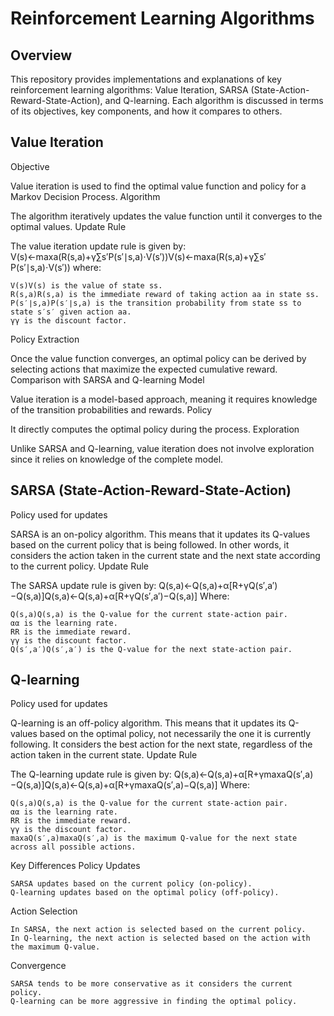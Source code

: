 # Reinforcement Learning Algorithms
## Overview

This repository provides implementations and explanations of key reinforcement learning algorithms: Value Iteration, SARSA (State-Action-Reward-State-Action), and Q-learning. Each algorithm is discussed in terms of its objectives, key components, and how it compares to others.
## Value Iteration
Objective

Value iteration is used to find the optimal value function and policy for a Markov Decision Process.
Algorithm

The algorithm iteratively updates the value function until it converges to the optimal values.
Update Rule

The value iteration update rule is given by:
V(s)←max⁡a(R(s,a)+γ∑s′P(s′∣s,a)⋅V(s′))V(s)←maxa​(R(s,a)+γ∑s′​P(s′∣s,a)⋅V(s′))
where:

    V(s)V(s) is the value of state ss.
    R(s,a)R(s,a) is the immediate reward of taking action aa in state ss.
    P(s′∣s,a)P(s′∣s,a) is the transition probability from state ss to state s′s′ given action aa.
    γγ is the discount factor.

Policy Extraction

Once the value function converges, an optimal policy can be derived by selecting actions that maximize the expected cumulative reward.
Comparison with SARSA and Q-learning
Model

Value iteration is a model-based approach, meaning it requires knowledge of the transition probabilities and rewards.
Policy

It directly computes the optimal policy during the process.
Exploration

Unlike SARSA and Q-learning, value iteration does not involve exploration since it relies on knowledge of the complete model.
## SARSA (State-Action-Reward-State-Action)
Policy used for updates

SARSA is an on-policy algorithm. This means that it updates its Q-values based on the current policy that is being followed. In other words, it considers the action taken in the current state and the next state according to the current policy.
Update Rule

The SARSA update rule is given by:
Q(s,a)←Q(s,a)+α[R+γQ(s′,a′)−Q(s,a)]Q(s,a)←Q(s,a)+α[R+γQ(s′,a′)−Q(s,a)]
Where:

    Q(s,a)Q(s,a) is the Q-value for the current state-action pair.
    αα is the learning rate.
    RR is the immediate reward.
    γγ is the discount factor.
    Q(s′,a′)Q(s′,a′) is the Q-value for the next state-action pair.

## Q-learning
Policy used for updates

Q-learning is an off-policy algorithm. This means that it updates its Q-values based on the optimal policy, not necessarily the one it is currently following. It considers the best action for the next state, regardless of the action taken in the current state.
Update Rule

The Q-learning update rule is given by:
Q(s,a)←Q(s,a)+α[R+γmax⁡aQ(s′,a)−Q(s,a)]Q(s,a)←Q(s,a)+α[R+γmaxa​Q(s′,a)−Q(s,a)]
Where:

    Q(s,a)Q(s,a) is the Q-value for the current state-action pair.
    αα is the learning rate.
    RR is the immediate reward.
    γγ is the discount factor.
    max⁡aQ(s′,a)maxa​Q(s′,a) is the maximum Q-value for the next state across all possible actions.

Key Differences
Policy Updates

    SARSA updates based on the current policy (on-policy).
    Q-learning updates based on the optimal policy (off-policy).

Action Selection

    In SARSA, the next action is selected based on the current policy.
    In Q-learning, the next action is selected based on the action with the maximum Q-value.

Convergence

    SARSA tends to be more conservative as it considers the current policy.
    Q-learning can be more aggressive in finding the optimal policy.
